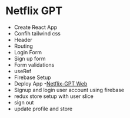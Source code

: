 # Netflix GPT
- Create React App
- Confih tailwind css
-  Header
- Routing
- Login Form
- Sign up form
- Form validations
- useRef
- Firebase Setup
- Deploy App -[Netflix-GPT Web](https://netflixgpt-7bff8.web.app/)
- Signup and login user account using firebase
- redux store setup with user slice
- sign out
- update profile and store